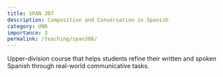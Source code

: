 ```yaml
---
title: SPAN 307
description: Composition and Conversation in Spanish
category: UNR
importance: 3
permalink: /teaching/span308/
---
```


Upper-division course that helps students refine their written and spoken Spanish through real-world communicative tasks.
